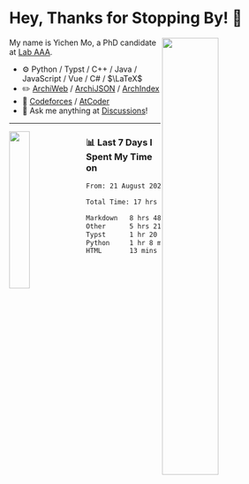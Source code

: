# Hey, Thanks for Stopping By! 🦭

<picture>
    <source media="(prefers-color-scheme: dark)" srcset="https://github-readme-stats.vercel.app/api?username=amomorning&show_icons=true&theme=noctis_minimus&hide=issues">
    <img align="right" width="45%" src="https://github-readme-stats.vercel.app/api?username=amomorning&show_icons=true&theme=graywhite&hide=issues">
</picture>


My name is Yichen Mo, a PhD candidate at [Lab AAA](https://archialgo.com).

-   :gear: Python / Typst / C++ / Java / JavaScript / Vue / C# / $\LaTeX$ 
-   :pencil2: [ArchiWeb](https://web.archialgo.com) / [ArchiJSON](https://www.food4rhino.com/en/app/archijson) / [ArchIndex](https://index.archialgo.com/) 
-   :abacus: [Codeforces](https://codeforces.com/profile/LaPluma) / [AtCoder](https://atcoder.jp/users/amomorning)
-   :thought_balloon: Ask me anything at [Discussions](https://github.com/amomorning/amomorning/discussions/new)!


---

<picture>
    <source media="(prefers-color-scheme: dark)" srcset="https://github-readme-stats.vercel.app/api/top-langs/?username=amomorning&hide=Mathematica&theme=noctis_minimus">
    <img align="left" width="27%" src="https://github-readme-stats.vercel.app/api/top-langs/?username=amomorning&hide=Mathematica&theme=graywhite">
</picture>

  
### 📊 Last 7 Days I Spent My Time on

<!--START_SECTION:waka-->

```txt
From: 21 August 2025 - To: 28 August 2025

Total Time: 17 hrs 4 mins

Markdown   8 hrs 48 mins   █████████████░░░░░░░░░░░░   51.62 %
Other      5 hrs 21 mins   ███████▓░░░░░░░░░░░░░░░░░   31.33 %
Typst      1 hr 20 mins    ██░░░░░░░░░░░░░░░░░░░░░░░   07.83 %
Python     1 hr 8 mins     █▓░░░░░░░░░░░░░░░░░░░░░░░   06.65 %
HTML       13 mins         ▒░░░░░░░░░░░░░░░░░░░░░░░░   01.34 %
```

<!--END_SECTION:waka-->　　
